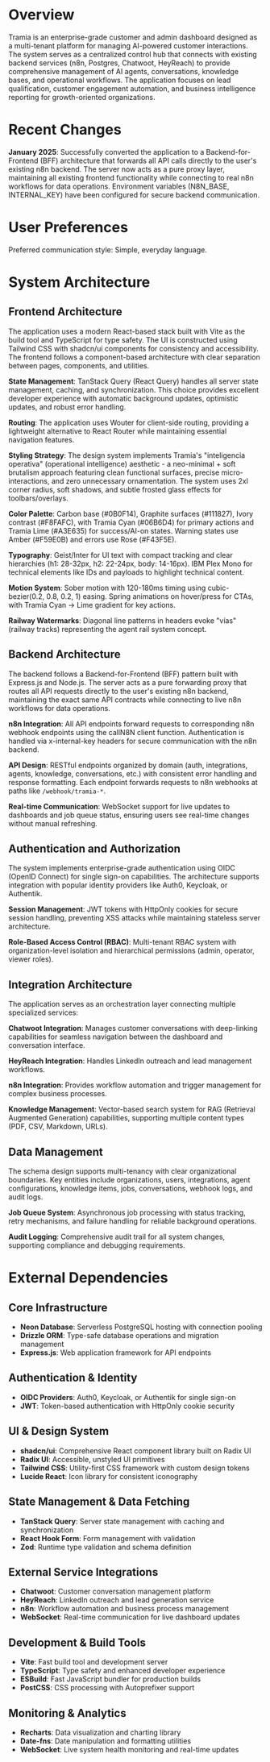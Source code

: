 # Overview

Tramia is an enterprise-grade customer and admin dashboard designed as a multi-tenant platform for managing AI-powered customer interactions. The system serves as a centralized control hub that connects with existing backend services (n8n, Postgres, Chatwoot, HeyReach) to provide comprehensive management of AI agents, conversations, knowledge bases, and operational workflows. The application focuses on lead qualification, customer engagement automation, and business intelligence reporting for growth-oriented organizations.

# Recent Changes

**January 2025**: Successfully converted the application to a Backend-for-Frontend (BFF) architecture that forwards all API calls directly to the user's existing n8n backend. The server now acts as a pure proxy layer, maintaining all existing frontend functionality while connecting to real n8n workflows for data operations. Environment variables (N8N_BASE, INTERNAL_KEY) have been configured for secure backend communication.

# User Preferences

Preferred communication style: Simple, everyday language.

# System Architecture

## Frontend Architecture
The application uses a modern React-based stack built with Vite as the build tool and TypeScript for type safety. The UI is constructed using Tailwind CSS with shadcn/ui components for consistency and accessibility. The frontend follows a component-based architecture with clear separation between pages, components, and utilities.

**State Management**: TanStack Query (React Query) handles all server state management, caching, and synchronization. This choice provides excellent developer experience with automatic background updates, optimistic updates, and robust error handling.

**Routing**: The application uses Wouter for client-side routing, providing a lightweight alternative to React Router while maintaining essential navigation features.

**Styling Strategy**: The design system implements Tramia's "inteligencia operativa" (operational intelligence) aesthetic - a neo-minimal + soft brutalism approach featuring clean functional surfaces, precise micro-interactions, and zero unnecessary ornamentation. The system uses 2xl corner radius, soft shadows, and subtle frosted glass effects for toolbars/overlays.

**Color Palette**: Carbon base (#0B0F14), Graphite surfaces (#111827), Ivory contrast (#F8FAFC), with Tramia Cyan (#06B6D4) for primary actions and Tramia Lime (#A3E635) for success/AI-on states. Warning states use Amber (#F59E0B) and errors use Rose (#F43F5E).

**Typography**: Geist/Inter for UI text with compact tracking and clear hierarchies (h1: 28-32px, h2: 22-24px, body: 14-16px). IBM Plex Mono for technical elements like IDs and payloads to highlight technical content.

**Motion System**: Sober motion with 120-180ms timing using cubic-bezier(0.2, 0.8, 0.2, 1) easing. Spring animations on hover/press for CTAs, with Tramia Cyan → Lime gradient for key actions.

**Railway Watermarks**: Diagonal line patterns in headers evoke "vías" (railway tracks) representing the agent rail system concept.

## Backend Architecture
The backend follows a Backend-for-Frontend (BFF) pattern built with Express.js and Node.js. The server acts as a pure forwarding proxy that routes all API requests directly to the user's existing n8n backend, maintaining the exact same API contracts while connecting to live n8n workflows for data operations.

**n8n Integration**: All API endpoints forward requests to corresponding n8n webhook endpoints using the callN8N client function. Authentication is handled via x-internal-key headers for secure communication with the n8n backend.

**API Design**: RESTful endpoints organized by domain (auth, integrations, agents, knowledge, conversations, etc.) with consistent error handling and response formatting. Each endpoint forwards requests to n8n webhooks at paths like `/webhook/tramia-*`.

**Real-time Communication**: WebSocket support for live updates to dashboards and job queue status, ensuring users see real-time changes without manual refreshing.

## Authentication and Authorization
The system implements enterprise-grade authentication using OIDC (OpenID Connect) for single sign-on capabilities. The architecture supports integration with popular identity providers like Auth0, Keycloak, or Authentik.

**Session Management**: JWT tokens with HttpOnly cookies for secure session handling, preventing XSS attacks while maintaining stateless server architecture.

**Role-Based Access Control (RBAC)**: Multi-tenant RBAC system with organization-level isolation and hierarchical permissions (admin, operator, viewer roles).

## Integration Architecture
The application serves as an orchestration layer connecting multiple specialized services:

**Chatwoot Integration**: Manages customer conversations with deep-linking capabilities for seamless navigation between the dashboard and conversation interface.

**HeyReach Integration**: Handles LinkedIn outreach and lead management workflows.

**n8n Integration**: Provides workflow automation and trigger management for complex business processes.

**Knowledge Management**: Vector-based search system for RAG (Retrieval Augmented Generation) capabilities, supporting multiple content types (PDF, CSV, Markdown, URLs).

## Data Management
The schema design supports multi-tenancy with clear organizational boundaries. Key entities include organizations, users, integrations, agent configurations, knowledge items, jobs, conversations, webhook logs, and audit logs.

**Job Queue System**: Asynchronous job processing with status tracking, retry mechanisms, and failure handling for reliable background operations.

**Audit Logging**: Comprehensive audit trail for all system changes, supporting compliance and debugging requirements.

# External Dependencies

## Core Infrastructure
- **Neon Database**: Serverless PostgreSQL hosting with connection pooling
- **Drizzle ORM**: Type-safe database operations and migration management
- **Express.js**: Web application framework for API endpoints

## Authentication & Identity
- **OIDC Providers**: Auth0, Keycloak, or Authentik for single sign-on
- **JWT**: Token-based authentication with HttpOnly cookie security

## UI & Design System
- **shadcn/ui**: Comprehensive React component library built on Radix UI
- **Radix UI**: Accessible, unstyled UI primitives
- **Tailwind CSS**: Utility-first CSS framework with custom design tokens
- **Lucide React**: Icon library for consistent iconography

## State Management & Data Fetching
- **TanStack Query**: Server state management with caching and synchronization
- **React Hook Form**: Form management with validation
- **Zod**: Runtime type validation and schema definition

## External Service Integrations
- **Chatwoot**: Customer conversation management platform
- **HeyReach**: LinkedIn outreach and lead generation service
- **n8n**: Workflow automation and business process management
- **WebSocket**: Real-time communication for live dashboard updates

## Development & Build Tools
- **Vite**: Fast build tool and development server
- **TypeScript**: Type safety and enhanced developer experience
- **ESBuild**: Fast JavaScript bundler for production builds
- **PostCSS**: CSS processing with Autoprefixer support

## Monitoring & Analytics
- **Recharts**: Data visualization and charting library
- **Date-fns**: Date manipulation and formatting utilities
- **WebSocket**: Live system health monitoring and real-time updates